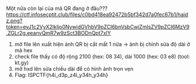 Một nửa còn lại của mã QR đang ở đâu???
https://ctf.infosecptit.club/files/c0bd418ea92472b5bf342d7a0fec67b1/haidz.png?token=eyJ1c2VyX2lkIjo0NywidGVhbV9pZCI6bnVsbCwiZmlsZV9pZCI6MzV9.ZGLr2g.eeanvQmR7w9zSct3BODnQpt7xIY

1. mở file lên xuất hiện ảnh QR bị cắt mất 1 nửa -> ảnh bị chỉnh sửa độ dài ở mã hex
2. check file thấy có độ rộng 2100 (hex: 08 34), dài 1000 (hex: 03 e8) (tool: kt.gy)
3. mở hxd lên sửa chiều dài để có hình ảnh trọn vẹn
4. Flag: ISPCTF{h4i_d3p_z4i_y34h_y34h}
